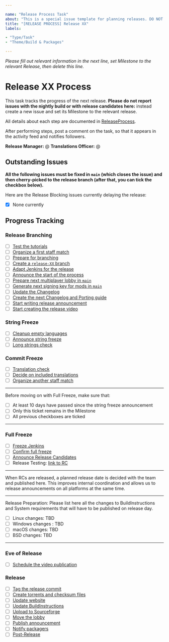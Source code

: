 ```yaml
---

name: "Release Process Task"
about: "This is a special issue template for planning releases. DO NOT USE it for normal issue reports."
title: "[RELEASE PROCESS] Release XX"
labels:

- "Type/Task"
- "Theme/Build & Packages"

---
```


*Please fill out relevant information in the next line, set Milestone to the relevant Release, then delete this line.*

# Release XX Process

This task tracks the progress of the next release. **Please do not report issues with the nightly build or with release candidates here:** instead create a new issue and set its Milestone to the relevant release.

All details about each step are documented in [ReleaseProcess](wiki/ReleaseProcess).

After performing steps, post a comment on the task, so that it appears in the activity feed and notifies followers.

**Release Manager:** @
**Translations Officer:** @

## Outstanding Issues

**All the following issues must be fixed in `main` (which closes the issue) and then cherry-picked to the release branch (after that, you can tick the checkbox below).**

Here are the Release Blocking issues currently delaying the release:

- [x] None currently

## Progress Tracking

### Release Branching

- [ ] [Test the tutorials](wiki/ReleaseProcess#test-the-tutorials)
- [ ] [Organize a first staff match](wiki/ReleaseProcess#organize-a-first-staff-match)
- [ ] [Prepare for branching](wiki/ReleaseProcess#prepare-for-branching)
- [ ] [Create a `release-XX` branch](wiki/ReleaseProcess#create-a-release-xx-branch)
- [ ] [Adapt Jenkins for the release](wiki/ReleaseProcess#adapt-jenkins-for-the-release)
- [ ] [Announce the start of the process](wiki/ReleaseProcess#announce-the-start-of-the-process)
- [ ] [Prepare next multiplayer lobby in `main`](wiki/ReleaseProcess#prepare-next-multiplayer-lobby-in-main)
- [ ] [Generate next signing key for mods in `main`](wiki/ReleaseProcess#generate-next-signing-key-for-mods-in-main)
- [ ] [Update the Changelog](wiki/ReleaseProcess#update-the-changelog)
- [ ] [Create the next Changelog and Porting guide](wiki/ReleaseProcess#update-the-changelog)
- [ ] [Start writing release announcement](wiki/ReleaseProcess#start-writing-release-announcement)
- [ ] [Start creating the release video](wiki/ReleaseProcess#start-creating-the-release-video)

### String Freeze

- [ ] [Cleanup empty languages](wiki/ReleaseProcess#cleanup-empty-languages)
- [ ] [Announce string freeze](wiki/ReleaseProcess#announce-string-freeze)
- [ ] [Long strings check](wiki/ReleaseProcess#long-strings-check)

### Commit Freeze

- [ ] [Translation check](wiki/ReleaseProcess#translation-check)
- [ ] [Decide on included translations](wiki/ReleaseProcess#decide-on-included-translations)
- [ ] [Organize another staff match](wiki/ReleaseProcess#organize-another-staff-match)

---

Before moving on with Full Freeze, make sure that:

- [ ] At least 10 days have passed since the string freeze announcement
- [ ] Only this ticket remains in the Milestone
- [ ] All previous checkboxes are ticked

---

### Full Freeze

- [ ] [Freeze Jenkins](wiki/ReleaseProcess#freeze-jenkins)
- [ ] [Confirm full freeze](wiki/ReleaseProcess#confirm-full-freeze)
- [ ] [Announce Release Candidates](wiki/ReleaseProcess#announce-release-candidates)
- [ ] Release Testing: [link to RC]( )

---

When RCs are released, a planned release date is decided with the team and published here. This improves internal coordination and allows us to release announcements on all platforms at the same time.

---

Release Preparation: Please list here all the changes to BuildInstructions and System requirements that will have to be published on release day.

- [ ] Linux changes: TBD
- [ ] Windows changes : TBD
- [ ] macOS changes: TBD
- [ ] BSD changes: TBD

---

### Eve of Release

- [ ] [Schedule the video publication](wiki/ReleaseProcess#schedule-the-video-publication)

### Release

- [ ] [Tag the release commit](wiki/ReleaseProcess#tag-the-release-commit)
- [ ] [Create torrents and checksum files](wiki/ReleaseProcess#create-torrents-and-checksum-files)
- [ ] [Update website](wiki/ReleaseProcess#update-website)
- [ ] [Update BuildInstructions](wiki/ReleaseProcess#update-buildinstructions)
- [ ] [Upload to Sourceforge](wiki/ReleaseProcess#upload-to-sourceforge)
- [ ] [Move the lobby](wiki/ReleaseProcess#move-the-lobby)
- [ ] [Publish announcement](wiki/ReleaseProcess#publish-announcement)
- [ ] [Notify packagers](wiki/ReleaseProcess#notify-packagers)
- [ ] [Post-Release](wiki/ReleaseProcess#post-release)
